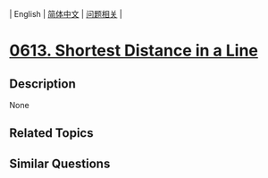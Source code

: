 
| English | [简体中文](README.md) | [问题相关](QUESTION.md) |
# [0613. Shortest Distance in a Line](https://leetcode-cn.com/problems/shortest-distance-in-a-line/)
## Description
None
## Related Topics

## Similar Questions

